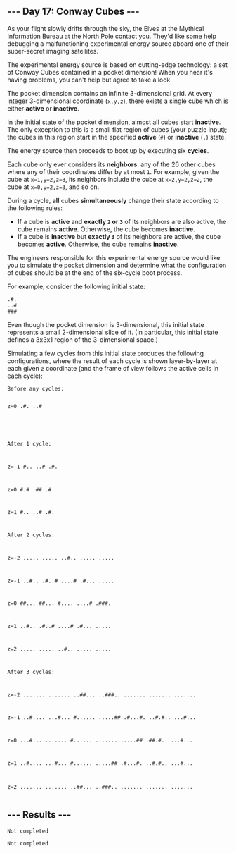 <article class="day-desc"><h2>--- Day 17: Conway Cubes ---</h2><p>As your flight slowly drifts through the sky, the Elves at the Mythical Information Bureau at the North Pole contact you. They'd like some help debugging a malfunctioning experimental energy source aboard one of their super-secret imaging satellites.</p>
<p>The experimental energy source is based on cutting-edge technology: a set of <span title="Rest in peace, Conway.">Conway</span> Cubes contained in a pocket dimension! When you hear it's having problems, you can't help but agree to take a look.</p>
<p>The pocket dimension contains an infinite 3-dimensional grid. At every integer 3-dimensional coordinate (<code>x,y,z</code>), there exists a single cube which is either <b>active</b> or <b>inactive</b>.</p>
<p>In the initial state of the pocket dimension, almost all cubes start <b>inactive</b>. The only exception to this is a small flat region of cubes (your puzzle input); the cubes in this region start in the specified <b>active</b> (<code>#</code>) or <b>inactive</b> (<code>.</code>) state.</p>
<p>The energy source then proceeds to boot up by executing six <b>cycles</b>.</p>
<p>Each cube only ever considers its <b>neighbors</b>: any of the 26 other cubes where any of their coordinates differ by at most <code>1</code>. For example, given the cube at <code>x=1,y=2,z=3</code>, its neighbors include the cube at <code>x=2,y=2,z=2</code>, the cube at <code>x=0,y=2,z=3</code>, and so on.</p>
<p>During a cycle, <b>all</b> cubes <b>simultaneously</b> change their state according to the following rules:</p>
<ul>
<li>If a cube is <b>active</b> and <b>exactly <code>2</code> or <code>3</code></b> of its neighbors are also active, the cube remains <b>active</b>. Otherwise, the cube becomes <b>inactive</b>.</li>
<li>If a cube is <b>inactive</b> but <b>exactly <code>3</code></b> of its neighbors are active, the cube becomes <b>active</b>. Otherwise, the cube remains <b>inactive</b>.</li>
</ul>
<p>The engineers responsible for this experimental energy source would like you to simulate the pocket dimension and determine what the configuration of cubes should be at the end of the six-cycle boot process.</p>
<p>For example, consider the following initial state:</p>
<pre><code>.#.
..#
###
</code></pre>
<p>Even though the pocket dimension is 3-dimensional, this initial state represents a small 2-dimensional slice of it. (In particular, this initial state defines a 3x3x1 region of the 3-dimensional space.)</p>
<p>Simulating a few cycles from this initial state produces the following configurations, where the result of each cycle is shown layer-by-layer at each given <code>z</code> coordinate (and the frame of view follows the active cells in each cycle):</p>
<pre><code>Before any cycles:

z=0
.#.
..#
###


After 1 cycle:

z=-1
#..
..#
.#.

z=0
#.#
.##
.#.

z=1
#..
..#
.#.


After 2 cycles:

z=-2
.....
.....
..#..
.....
.....

z=-1
..#..
.#..#
....#
.#...
.....

z=0
##...
##...
#....
....#
.###.

z=1
..#..
.#..#
....#
.#...
.....

z=2
.....
.....
..#..
.....
.....


After 3 cycles:

z=-2
.......
.......
..##...
..###..
.......
.......
.......

z=-1
..#....
...#...
#......
.....##
.#...#.
..#.#..
...#...

z=0
...#...
.......
#......
.......
.....##
.##.#..
...#...

z=1
..#....
...#...
#......
.....##
.#...#.
..#.#..
...#...

z=2
.......
.......
..##...
..###..
.......
.......
.......
</code></pre>


</article>

<form method="post" action="17/answer"><input type="hidden" name="level" value="1"></form>
<h2>--- Results ---</h2>
<pre><code>Not completed</code></pre>
<pre><code>Not completed</code></pre>